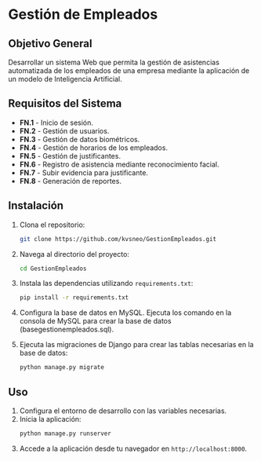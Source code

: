 # Gestión de Empleados

## Objetivo General

Desarrollar un sistema Web que permita la gestión de asistencias automatizada de los empleados de una empresa mediante la aplicación de un modelo de Inteligencia Artificial.

## Requisitos del Sistema

- **FN.1** - Inicio de sesión.
- **FN.2** - Gestión de usuarios.
- **FN.3** - Gestión de datos biométricos.
- **FN.4** - Gestión de horarios de los empleados.
- **FN.5** - Gestión de justificantes.
- **FN.6** - Registro de asistencia mediante reconocimiento facial.
- **FN.7** - Subir evidencia para justificante.
- **FN.8** - Generación de reportes.

## Instalación

1. Clona el repositorio:
    ```sh
    git clone https://github.com/kvsneo/GestionEmpleados.git
    ```
2. Navega al directorio del proyecto:
    ```sh
    cd GestionEmpleados
    ```
3. Instala las dependencias utilizando `requirements.txt`:
    ```sh
    pip install -r requirements.txt
    ```
4. Configura la base de datos en MySQL. Ejecuta los comando en la consola de MySQL para crear la base de datos (basegestionempleados.sql).

5. Ejecuta las migraciones de Django para crear las tablas necesarias en la base de datos:
    ```sh
    python manage.py migrate
    ```

## Uso

1. Configura el entorno de desarrollo con las variables necesarias.
2. Inicia la aplicación:
    ```sh
    python manage.py runserver
    ```
3. Accede a la aplicación desde tu navegador en `http://localhost:8000`.

